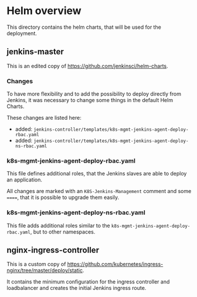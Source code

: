 # Helm overview #

This directory contains the helm charts, that will be used for the deployment.

## jenkins-master ##
This is an edited copy of https://github.com/jenkinsci/helm-charts.

### Changes ###
To have more flexibility and to add the possibility to deploy directly from Jenkins, it was necessary to change some things in the default Helm Charts.

These changes are listed here:
 - added: `jenkins-controller/templates/k8s-mgmt-jenkins-agent-deploy-rbac.yaml`
 - added: `jenkins-controller/templates/k8s-mgmt-jenkins-agent-deploy-ns-rbac.yaml`

### k8s-mgmt-jenkins-agent-deploy-rbac.yaml ###
This file defines additional roles, that the Jenkins slaves are able to deploy an application.

 All changes are marked with an `K8S-Jenkins-Management` comment and some `====`, that it is possible to upgrade them easily.

### k8s-mgmt-jenkins-agent-deploy-ns-rbac.yaml ###
This file adds additional roles similar to the `k8s-mgmt-jenkins-agent-deploy-rbac.yaml`, but to other namespaces.

## nginx-ingress-controller ##

This is a custom copy of https://github.com/kubernetes/ingress-nginx/tree/master/deploy/static.

It contains the minimum configuration for the ingress controller and loadbalancer and creates the initial Jenkins ingress route.
